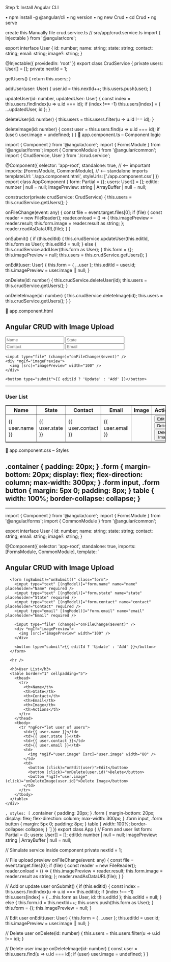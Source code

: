 Step 1: Install Angular CLI

•	npm install -g @angular/cli
•	ng version
•	ng new Crud
•	cd Crud
•	ng serve

create this   Manually file crud.service.ts
// src/app/crud.service.ts
import { Injectable } from '@angular/core';

export interface User {
  id: number;
  name: string;
  state: string;
  contact: string;
  email: string;
  image?: string;
}

@Injectable({
  providedIn: 'root'
})
export class CrudService {
  private users: User[] = [];
  private nextId = 1;

  getUsers() { return this.users; }

  addUser(user: User) {
    user.id = this.nextId++;
    this.users.push(user);
  }

  updateUser(id: number, updatedUser: User) {
    const index = this.users.findIndex(u => u.id === id);
    if (index !== -1) this.users[index] = { ...updatedUser, id };
  }

  deleteUser(id: number) {
    this.users = this.users.filter(u => u.id !== id);
  }

  deleteImage(id: number) {
    const user = this.users.find(u => u.id === id);
    if (user) user.image = undefined;
  }
}
	app.component.ts – Component logic


import { Component } from '@angular/core';
import { FormsModule } from '@angular/forms';
import { CommonModule } from '@angular/common';
import { CrudService, User } from './crud.service';

@Component({
  selector: 'app-root',
  standalone: true,        // <-- important
  imports: [FormsModule, CommonModule], // <-- standalone imports
  templateUrl: './app.component.html',
  styleUrls: ['./app.component.css']
})
export class AppComponent {
  form: Partial<User> = {};
  users: User[] = [];
  editId: number | null = null;
  imagePreview: string | ArrayBuffer | null = null;

  constructor(private crudService: CrudService) {
    this.users = this.crudService.getUsers();
  }

  onFileChange(event: any) {
    const file = event.target.files[0];
    if (file) {
      const reader = new FileReader();
      reader.onload = () => {
        this.imagePreview = reader.result;
        this.form.image = reader.result as string;
      };
      reader.readAsDataURL(file);
    }
  }

  onSubmit() {
    if (this.editId) {
      this.crudService.updateUser(this.editId, this.form as User);
      this.editId = null;
    } else {
      this.crudService.addUser(this.form as User);
    }
    this.form = {};
    this.imagePreview = null;
    this.users = this.crudService.getUsers();
  }

  onEdit(user: User) {
    this.form = { ...user };
    this.editId = user.id;
    this.imagePreview = user.image || null;
  }

  onDelete(id: number) {
    this.crudService.deleteUser(id);
    this.users = this.crudService.getUsers();
  }

  onDeleteImage(id: number) {
    this.crudService.deleteImage(id);
    this.users = this.crudService.getUsers();
  }
}




	app.component.html
<div class="container">
  <h2>Angular CRUD with Image Upload</h2>

  <form (ngSubmit)="onSubmit()" class="form">
    <input type="text" [(ngModel)]="form.name" name="name" placeholder="Name" required />
    <input type="text" [(ngModel)]="form.state" name="state" placeholder="State" required />
    <input type="text" [(ngModel)]="form.contact" name="contact" placeholder="Contact" required />
    <input type="email" [(ngModel)]="form.email" name="email" placeholder="Email" required />

    <input type="file" (change)="onFileChange($event)" />
    <div *ngIf="imagePreview">
      <img [src]="imagePreview" width="100" />
    </div>

    <button type="submit">{{ editId ? 'Update' : 'Add' }}</button>
  </form>

  <hr />

  <h3>User List</h3>
  <table border="1" cellpadding="5">
    <thead>
      <tr>
        <th>Name</th>
        <th>State</th>
        <th>Contact</th>
        <th>Email</th>
        <th>Image</th>
        <th>Actions</th>
      </tr>
    </thead>
    <tbody>
      <tr *ngFor="let user of users">
        <td>{{ user.name }}</td>
        <td>{{ user.state }}</td>
        <td>{{ user.contact }}</td>
        <td>{{ user.email }}</td>
        <td>
          <img *ngIf="user.image" [src]="user.image" width="80" />
        </td>
        <td>
          <button (click)="onEdit(user)">Edit</button>
          <button (click)="onDelete(user.id)">Delete</button>
          <button *ngIf="user.image" (click)="onDeleteImage(user.id)">Delete Image</button>
        </td>
      </tr>
    </tbody>
  </table>
</div>



	app.component.css – Styles

.container {
  padding: 20px;
}
.form {
  margin-bottom: 20px;
  display: flex;
  flex-direction: column;
  max-width: 300px;
}
.form input, .form button {
  margin: 5px 0;
  padding: 8px;
}
table {
  width: 100%;
  border-collapse: collapse;
}
------------------------------------------------------------------------------------------------------
-------------------------------------------------------------------------------------------------------


import { Component } from '@angular/core';
import { FormsModule } from '@angular/forms';
import { CommonModule } from '@angular/common';

export interface User {
  id: number;
  name: string;
  state: string;
  contact: string;
  email: string;
  image?: string;
}

@Component({
  selector: 'app-root',
  standalone: true,
  imports: [FormsModule, CommonModule],
  template: `
    <div class="container">
      <h2>Angular CRUD with Image Upload</h2>

      <form (ngSubmit)="onSubmit()" class="form">
        <input type="text" [(ngModel)]="form.name" name="name" placeholder="Name" required />
        <input type="text" [(ngModel)]="form.state" name="state" placeholder="State" required />
        <input type="text" [(ngModel)]="form.contact" name="contact" placeholder="Contact" required />
        <input type="email" [(ngModel)]="form.email" name="email" placeholder="Email" required />

        <input type="file" (change)="onFileChange($event)" />
        <div *ngIf="imagePreview">
          <img [src]="imagePreview" width="100" />
        </div>

        <button type="submit">{{ editId ? 'Update' : 'Add' }}</button>
      </form>

      <hr />

      <h3>User List</h3>
      <table border="1" cellpadding="5">
        <thead>
          <tr>
            <th>Name</th>
            <th>State</th>
            <th>Contact</th>
            <th>Email</th>
            <th>Image</th>
            <th>Actions</th>
          </tr>
        </thead>
        <tbody>
          <tr *ngFor="let user of users">
            <td>{{ user.name }}</td>
            <td>{{ user.state }}</td>
            <td>{{ user.contact }}</td>
            <td>{{ user.email }}</td>
            <td>
              <img *ngIf="user.image" [src]="user.image" width="80" />
            </td>
            <td>
              <button (click)="onEdit(user)">Edit</button>
              <button (click)="onDelete(user.id)">Delete</button>
              <button *ngIf="user.image" (click)="onDeleteImage(user.id)">Delete Image</button>
            </td>
          </tr>
        </tbody>
      </table>
    </div>
  `,
  styles: [`
    .container { padding: 20px; }
    .form { margin-bottom: 20px; display: flex; flex-direction: column; max-width: 300px; }
    .form input, .form button { margin: 5px 0; padding: 8px; }
    table { width: 100%; border-collapse: collapse; }
  `]
})
export class App {
  // Form and user list
  form: Partial<User> = {};
  users: User[] = [];
  editId: number | null = null;
  imagePreview: string | ArrayBuffer | null = null;

  // Simulate service inside component
  private nextId = 1;

  // File upload preview
  onFileChange(event: any) {
    const file = event.target.files[0];
    if (file) {
      const reader = new FileReader();
      reader.onload = () => {
        this.imagePreview = reader.result;
        this.form.image = reader.result as string;
      };
      reader.readAsDataURL(file);
    }
  }

  // Add or update user
  onSubmit() {
    if (this.editId) {
      const index = this.users.findIndex(u => u.id === this.editId);
      if (index !== -1) this.users[index] = { ...this.form as User, id: this.editId };
      this.editId = null;
    } else {
      this.form.id = this.nextId++;
      this.users.push(this.form as User);
    }
    this.form = {};
    this.imagePreview = null;
  }

  // Edit user
  onEdit(user: User) {
    this.form = { ...user };
    this.editId = user.id;
    this.imagePreview = user.image || null;
  }

  // Delete user
  onDelete(id: number) {
    this.users = this.users.filter(u => u.id !== id);
  }

  // Delete user image
  onDeleteImage(id: number) {
    const user = this.users.find(u => u.id === id);
    if (user) user.image = undefined;
  }
}

